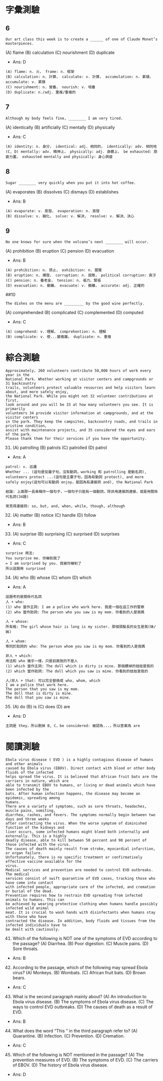 # 字彙測驗
## 6
```
Our art class this week is to create a ______ of one of Claude Monet’s masterpieces.
```
(A) flame (B) calculation (C) nourishment (D) duplicate
* Ans: D
```
(A) flame: n. 火， frame: n. 框架
(B) calculation: n. 計算， calculate: v. 計算， accumulation: n. 累積， accumulate: v. 累積
(C) nourishment: n. 營養， nourish: v. 培養
(D) duplicate: n./adj. 重複/重複的
```

## 7
```
Although my body feels fine, ________ I am very tired.
```
(A) identically (B) artificially (C) mentally (D) physically
* Ans: C
```
(A) identity: n. 身分， identical: adj. 相同的， identically: adv. 相同地
(C, D) mentally: adv. 精神上， physically: adj. 身體上， be exhausted: 筋疲力盡， exhausted mentally and physically: 身心俱疲
```

## 8
```
Sugar ________ very quickly when you put it into hot coffee.
```
(A) evaporates (B) dissolves (C) dismays (D) establishes
* Ans: B
```
(A) evaporate: v. 蒸發， evaporation: n. 蒸發
(B) dissolve: v. 融化， solve: v. 解決， resolve: v. 解決、決心
```

## 9
```
No one knows for sure when the volcano’s next ________ will occur.
```
(A) prohibition (B) eruption (C) pension (D) evacuation
* Ans: B
```
(A) prohibition: n. 禁止， exhibition: n. 展覽
(B) eruption: n. 爆發， corruption: n. 腐敗， political corruption: 貪汙
(C) pension: n. 養老金， tension: n. 張力、緊張
(D) evacuation: n. 撤離， evacuate: v. 撤離， accurate: adj. 正確的
```

##10
```
The dishes on the menu are _________ by the good wine perfectly.
```
(A) comprehended (B) complicated (C) complemented (D) computed
* Ans: C
```
(A) comprehend: v. 理解， comprehention: n. 理解
(B) complicate: v. 使...變複雜， duplicate: n. 重複
```

# 綜合測驗
```
Approximately, 260 volunteers contribute 50,000 hours of work every year in the
National Park. Whether working at visitor centers and campgrounds or 31 backcountry
trails, volunteers protect valuable resources and help visitors learn about, and more safely enjoy,
the National Park. While you might not 32 volunteer contributions at first,
look around and you will be 33 at how many volunteers you see. It is primarily
volunteers 34 provide visitor information at campgrounds, and at the visitor centers
in the park. They keep the campsites, backcountry roads, and trails in pristine condition,
assist with maintenance projects, and 35 considered the eyes and ears of the park.
Please thank them for their services if you have the opportunity.
```
31. (A) patrolling (B) patrols (C) patrolled (D) patrol
* Ans: A
```
patrol: v. 巡邏
Whether ... (這句是從屬子句，沒有動詞，working 和 patrolling 是動名詞), volunteers protect ...(這句是主要子句，因為有動詞 protect), and more safely enjoy(這句可以有動詞 enjoy，是因為有連接詞 and), the National Park

結論: 上面那一長串稱作一個句子，一個句子只能有一個動詞，除非用連接詞連接，或是用關係代名詞(34題)

常見得連接詞: so, but, and, when, while, though, although
```

32. (A) matter (B) notice (C) handle (D) follow
* Ans: B

33. (A) surprise (B) surprising (C) surprised (D) surprises
* Ans: C
```
surprise 用法:
You surprise me. 你嚇到我了
= I am surprised by you. 我被你嚇到了
所以這題用 surprised
```

34. (A) who (B) whose (C) whom (D) which
* Ans: A
```
這題考的是關係代名詞
人 + who: 
(1) who 當作主詞: I am a police who work here. 我是一個在這工作的警察
(2) who 當作助詞: The person who you saw is my mom. 你看到的人是我媽

人 + whose: 
所有格: The girl whose hair is long is my sister. 那個頭髮長的女生是我(妹/姊)

人 + whom: 
等同於助詞的 who: The person whom you saw is my mom. 你看到的人是我媽

非人 + which: 
用法和 who 幾乎一樣，只是前面放的不是人
(1) which 當作主詞: The doll which is dirty is mine. 那個髒掉的娃娃是我的
(2) which 當作助詞: The doll which you saw is mine. 你看到的娃娃是我的

人/非人 + that: 可以完全替換成 who, whom, which
I am a police that work here.
The person that you saw is my mom.
The doll that is dirty is mine.
The doll that you saw is mine.
```

35. (A) do (B) is (C) does (D) are
* Ans: D
```
主詞是 they，所以刪掉 B, C，be considered: 被認為...，所以答案為 are
```

# 閱讀測驗
```
Ebola virus disease ( EVD ) is a highly contagious disease of humans and other animals
caused by Ebola virus (EBOV). Direct contact with blood or other body fluids of the infected
helps spread the virus. It is believed that African fruit bats are the carriers in nature, which are
able to transmit EBOV to humans, or living or dead animals which have been infected by the
bats. After human infection happens, the disease may become an epidemic, spreading among
humans.
There are a variety of symptoms, such as sore throats, headaches, muscle pains, vomiting,
diarrhea, rashes, and fevers. The symptoms normally begin between two days and three weeks
after contracting the virus. When the worse symptom of diminished function of the kidneys and
liver occurs, some infected humans might bleed both internally and externally. This is a highly
deadly disease, able to kill between 50 percent and 90 percent of those infected with the virus.
The causes of death mainly result from stroke, myocardial infarction, or organ failure.
Unfortunately, there is no specific treatment or confirmatively effective vaccine available for the
virus.
Medical services and prevention are needed to control EVD outbreaks. The medical
services consist of swift quarantine of EVD cases, tracking those who have come into contact
with infected people, appropriate care of the infected, and cremation or burial of the dead.
Prevention requires how to restrain EVD spreading from infected animals to humans. This can
be achieved by wearing protective clothing when humans handle possibly infected wild animal
meat. It is crucial to wash hands with disinfectants when humans stay with those who have
contracted the disease. In addition, body fluids and tissues from the infected individuals have to
be dealt with cautiously.
```
41. Which of the following is NOT one of the symptoms of EVD according to the passage?
(A) Diarrhea. (B) Poor digestion. (C) Muscle pains. (D) Sore throats.
* Ans: B

42. According to the passage, which of the following may spread Ebola virus?
(A) Monkeys. (B) Wombats.
(C) African fruit bats. (D) Brown bears.
* Ans: C

43. What is the second paragraph mainly about?
(A) An introduction to Ebola virus disease.
(B) The symptoms of Ebola virus disease.
(C) The ways to control EVD outbreaks.
(D) The causes of death as a result of EVD.
* Ans: B

44. What does the word “This ” in the third paragraph refer to?
(A) Quarantine. (B) Infection. (C) Prevention. (D) Cremation.
* Ans: C

45. Which of the following is NOT mentioned in the passage?
(A) The prevention measures of EVD.
(B) The symptoms of EVD.
(C) The carriers of EBOV.
(D) The history of Ebola virus disease.
* Ans: D